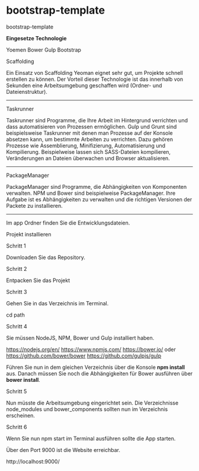 # bootstrap-template
bootstrap-template

<strong>Eingesetze Technologie</strong>

Yoemen
Bower
Gulp
Bootstrap

Scaffolding

Ein Einsatz von Scaffolding Yeoman eignet sehr gut, um Projekte schnell erstellen zu können. Der Vorteil dieser Technologie ist das innerhalb von Sekunden eine Arbeitsumgebung geschaffen wird (Ordner- und Dateienstruktur).

----------------------

Taskrunner

Taskrunner  sind Programme, die Ihre Arbeit im Hintergrund verrichten und dass automatisieren von Prozessen ermöglichen. Gulp und Grunt sind beispielsweise Taskrunner mit denen man Prozesse auf der Konsole absetzen kann, um bestimmte Arbeiten zu verrichten. Dazu gehören Prozesse wie Assemblierung, Minifizierung, Automatisierung und Kompilierung.  Beispielweise lassen sich SASS-Dateien kompilieren, Veränderungen an Dateien überwachen und Browser aktualisieren.

----------------------

PackageManager

PackageManager sind Programme, die Abhängigkeiten von Komponenten verwalten. NPM und Bower sind beispielweise PackageManager. Ihre Aufgabe ist es Abhängigkeiten zu verwalten und die richtigen Versionen der Packete zu installieren.


----------------------

Im app Ordner finden Sie die Entwicklungsdateien.  

Projekt installieren

Schritt 1

Downloaden Sie das Repository.

Schritt 2

Entpacken Sie das Projekt

Schritt 3

Gehen Sie in das Verzeichnis im Terminal.

cd path

Schritt 4


Sie müssen NodeJS, NPM, Bower und Gulp installiert haben.

https://nodejs.org/en/
https://www.npmjs.com/
https://bower.io/  oder https://github.com/bower/bower
https://github.com/gulpjs/gulp

Führen Sie nun in dem gleichen Verzeichnis über die Konsole <strong>npm install</strong> aus. Danach müssen Sie noch die Abhängigkeiten für Bower ausführen über <strong>bower install</strong>.  

Schritt 5

Nun müsste die Arbeitsumgebung eingerichtet sein. Die Verzeichnisse node_modules und bower_components sollten nun im Verzeichnis erscheinen.

Schritt 6

Wenn Sie nun npm start im Terminal ausführen sollte die App starten.

Über den Port 9000 ist die Website erreichbar.

http://localhost:9000/
